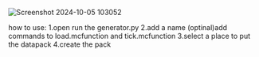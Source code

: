 ![Screenshot 2024-10-05 103052](https://github.com/user-attachments/assets/eb6dc840-7989-454a-aecd-faa31d42ad61)

how to use:
1.open run the generator.py
2.add a name
(optinal)add commands to load.mcfunction and tick.mcfunction
3.select a place to put the datapack
4.create the pack
